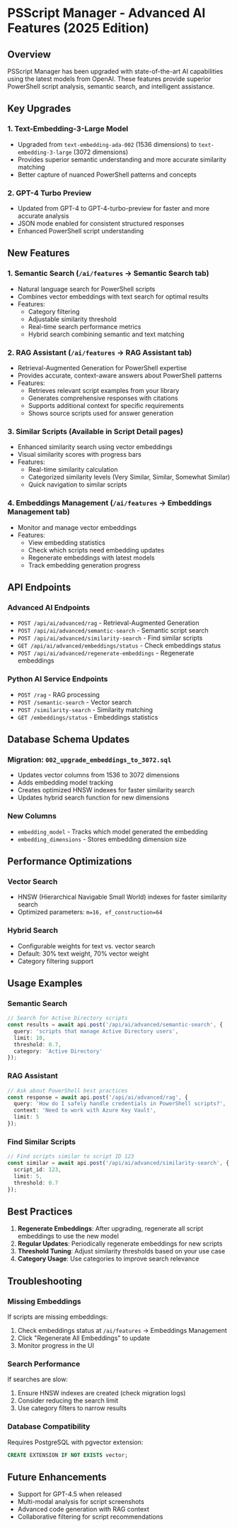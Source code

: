 # PSScript Manager - Advanced AI Features (2025 Edition)

## Overview

PSScript Manager has been upgraded with state-of-the-art AI capabilities using the latest models from OpenAI. These features provide superior PowerShell script analysis, semantic search, and intelligent assistance.

## Key Upgrades

### 1. **Text-Embedding-3-Large Model**
- Upgraded from `text-embedding-ada-002` (1536 dimensions) to `text-embedding-3-large` (3072 dimensions)
- Provides superior semantic understanding and more accurate similarity matching
- Better capture of nuanced PowerShell patterns and concepts

### 2. **GPT-4 Turbo Preview**
- Updated from GPT-4 to GPT-4-turbo-preview for faster and more accurate analysis
- JSON mode enabled for consistent structured responses
- Enhanced PowerShell script understanding

## New Features

### 1. **Semantic Search** (`/ai/features` → Semantic Search tab)
- Natural language search for PowerShell scripts
- Combines vector embeddings with text search for optimal results
- Features:
  - Category filtering
  - Adjustable similarity threshold
  - Real-time search performance metrics
  - Hybrid search combining semantic and text matching

### 2. **RAG Assistant** (`/ai/features` → RAG Assistant tab)
- Retrieval-Augmented Generation for PowerShell expertise
- Provides accurate, context-aware answers about PowerShell patterns
- Features:
  - Retrieves relevant script examples from your library
  - Generates comprehensive responses with citations
  - Supports additional context for specific requirements
  - Shows source scripts used for answer generation

### 3. **Similar Scripts** (Available in Script Detail pages)
- Enhanced similarity search using vector embeddings
- Visual similarity scores with progress bars
- Features:
  - Real-time similarity calculation
  - Categorized similarity levels (Very Similar, Similar, Somewhat Similar)
  - Quick navigation to similar scripts

### 4. **Embeddings Management** (`/ai/features` → Embeddings Management tab)
- Monitor and manage vector embeddings
- Features:
  - View embedding statistics
  - Check which scripts need embedding updates
  - Regenerate embeddings with latest models
  - Track embedding generation progress

## API Endpoints

### Advanced AI Endpoints
- `POST /api/ai/advanced/rag` - Retrieval-Augmented Generation
- `POST /api/ai/advanced/semantic-search` - Semantic script search
- `POST /api/ai/advanced/similarity-search` - Find similar scripts
- `GET /api/ai/advanced/embeddings/status` - Check embeddings status
- `POST /api/ai/advanced/regenerate-embeddings` - Regenerate embeddings

### Python AI Service Endpoints
- `POST /rag` - RAG processing
- `POST /semantic-search` - Vector search
- `POST /similarity-search` - Similarity matching
- `GET /embeddings/status` - Embeddings statistics

## Database Schema Updates

### Migration: `002_upgrade_embeddings_to_3072.sql`
- Updates vector columns from 1536 to 3072 dimensions
- Adds embedding model tracking
- Creates optimized HNSW indexes for faster similarity search
- Updates hybrid search function for new dimensions

### New Columns
- `embedding_model` - Tracks which model generated the embedding
- `embedding_dimensions` - Stores embedding dimension size

## Performance Optimizations

### Vector Search
- HNSW (Hierarchical Navigable Small World) indexes for faster similarity search
- Optimized parameters: `m=16, ef_construction=64`

### Hybrid Search
- Configurable weights for text vs. vector search
- Default: 30% text weight, 70% vector weight
- Category filtering support

## Usage Examples

### Semantic Search
```typescript
// Search for Active Directory scripts
const results = await api.post('/api/ai/advanced/semantic-search', {
  query: 'scripts that manage Active Directory users',
  limit: 10,
  threshold: 0.7,
  category: 'Active Directory'
});
```

### RAG Assistant
```typescript
// Ask about PowerShell best practices
const response = await api.post('/api/ai/advanced/rag', {
  query: 'How do I safely handle credentials in PowerShell scripts?',
  context: 'Need to work with Azure Key Vault',
  limit: 5
});
```

### Find Similar Scripts
```typescript
// Find scripts similar to script ID 123
const similar = await api.post('/api/ai/advanced/similarity-search', {
  script_id: 123,
  limit: 5,
  threshold: 0.7
});
```

## Best Practices

1. **Regenerate Embeddings**: After upgrading, regenerate all script embeddings to use the new model
2. **Regular Updates**: Periodically regenerate embeddings for new scripts
3. **Threshold Tuning**: Adjust similarity thresholds based on your use case
4. **Category Usage**: Use categories to improve search relevance

## Troubleshooting

### Missing Embeddings
If scripts are missing embeddings:
1. Check embeddings status at `/ai/features` → Embeddings Management
2. Click "Regenerate All Embeddings" to update
3. Monitor progress in the UI

### Search Performance
If searches are slow:
1. Ensure HNSW indexes are created (check migration logs)
2. Consider reducing the search limit
3. Use category filters to narrow results

### Database Compatibility
Requires PostgreSQL with pgvector extension:
```sql
CREATE EXTENSION IF NOT EXISTS vector;
```

## Future Enhancements

- Support for GPT-4.5 when released
- Multi-modal analysis for script screenshots
- Advanced code generation with RAG context
- Collaborative filtering for script recommendations